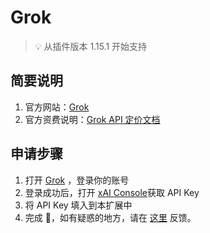 # Grok

> 💡 从插件版本 1.15.1 开始支持

## 简要说明

1. 官方网站：[Grok](https://docs.x.ai/docs/introduction/)
2. 官方资费说明：[Grok API 定价文档](https://docs.x.ai/docs/models?cluster=us-east-1/)

## 申请步骤

1. 打开 [Grok](https://x.ai/api/) ，登录你的账号
2. 登录成功后，打开 [xAI Console](https://console.x.ai/)获取 API Key
3. 将 API Key 填入到本扩展中
4. 完成 🎉，如有疑惑的地方，请在 [这里](https://github.com/immersive-translate/immersive-translate/issues/137) 反馈。
